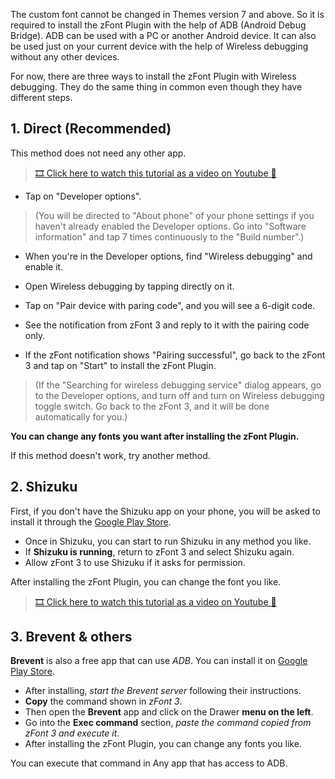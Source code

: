 The custom font cannot be changed in Themes version 7 and above. So it is required to install the zFont Plugin with the help of ADB (Android Debug Bridge).
ADB can be used with a PC or another Android device. It can also be used just on your current device with the help of Wireless debugging without any other devices.

For now, there are three ways to install the zFont Plugin with Wireless debugging. They do the same thing in common even though they have different steps.

## 1. Direct (Recommended)

This method does not need any other app.

> [🎞 Click here to watch this tutorial as a video on Youtube 🔴](https://www.youtube.com/shorts/dVYR5EIu-Y8)

- Tap on "Developer options".

> (You will be directed to "About phone" of your phone settings if you haven't already enabled the Developer options. Go into "Software information" and tap 7 times continuously to the "Build number".)

- When you're in the Developer options, find "Wireless debugging" and enable it.

- Open Wireless debugging by tapping directly on it.

- Tap on "Pair device with paring code", and you will see a 6-digit code.

- See the notification from zFont 3 and reply to it with the pairing code only.

- If the zFont notification shows "Pairing successful", go back to the zFont 3 and tap on "Start" to install the zFont Plugin.

> (If the "Searching for wireless debugging service" dialog appears, go to the Developer options, and turn off and turn on Wireless debugging toggle switch. Go back to the zFont 3, and it will be done automatically for you.)

**You can change any fonts you want after installing the zFont Plugin.**

If this method doesn't work, try another method.

## 2. Shizuku

First, if you don't have the Shizuku app on your phone, you will be asked to install it through the [Google Play Store](https://play.google.com/store/apps/details?id=moe.shizuku.privileged.api).
- Once in Shizuku, you can start to run Shizuku in any method you like.
- If **Shizuku is running**, return to zFont 3 and select Shizuku again.
- Allow zFont 3 to use Shizuku if it asks for permission.

After installing the zFont Plugin, you can change the font you like.

> [🎞 Click here to watch this tutorial as a video on Youtube 🔴](https://youtu.be/pf-xBeCfKE8)
> 
## 3. Brevent & others

**Brevent** is also a free app that can use *ADB*.
You can install it on [Google Play Store](https://play.google.com/store/apps/details?id=me.piebridge.brevent).
- After installing, *start the Brevent server* following their instructions.
- **Copy** the command shown in *zFont 3*.
- Then open the **Brevent** app and click on the Drawer **menu on the left**.
- Go into the **Exec command** section, *paste the command copied from zFont 3 and execute it*.
- After installing the zFont Plugin, you can change any fonts you like.

You can execute that command in Any app that has access to ADB.

